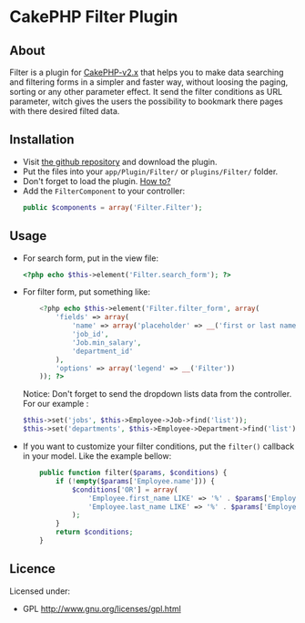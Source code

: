 # CakePHP Filter Plugin #

## About ##

Filter is a plugin for [CakePHP-v2.x](http://cakephp.org/) that helps you to make data searching and filtering forms in a 
simpler and faster way, without loosing the paging, sorting or any other parameter effect.
It send the filter conditions as URL parameter, witch gives the users the possibility to 
bookmark there pages with there desired filted data.

## Installation ##

- Visit [the github repository](http://github.com/kdyouri/cakephp-2.x_filter-plugin) and download the plugin.
- Put the files into your `app/Plugin/Filter/` or `plugins/Filter/` folder.
- Don't forget to load the plugin. [How to?](http://book.cakephp.org/2.0/en/plugins/how-to-use-plugins.html)
- Add the `FilterComponent` to your controller:
	```php
	public $components = array('Filter.Filter');
	```

## Usage ##

- For search form, put in the view file:
	```php
	<?php echo $this->element('Filter.search_form'); ?>
	```

- For filter form, put something like:
	```php
		<?php echo $this->element('Filter.filter_form', array(
			'fields' => array(
				'name' => array('placeholder' => __('first or last name')),
				'job_id',
				'Job.min_salary',
				'department_id'
			),
			'options' => array('legend' => __('Filter'))
		)); ?>
	```
	Notice: Don't forget to send the dropdown lists data from the controller. For our example :
	```php
	$this->set('jobs', $this->Employee->Job->find('list'));
	$this->set('departments', $this->Employee->Department->find('list'));
	```

- If you want to customize your filter conditions, put the `filter()` callback in your model. 
Like the example bellow:
	```php
		public function filter($params, $conditions) {
			if (!empty($params['Employee.name'])) {
				$conditions['OR'] = array(
					'Employee.first_name LIKE' => '%' . $params['Employee.name'] . '%',
					'Employee.last_name LIKE' => '%' . $params['Employee.name'] . '%'
				);
			}
			return $conditions;
		}
	```

## Licence ##

Licensed under:

* GPL <http://www.gnu.org/licenses/gpl.html>

